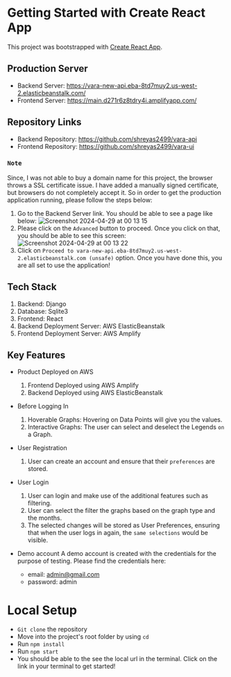 # Getting Started with Create React App

This project was bootstrapped with [Create React App](https://github.com/facebook/create-react-app).

## Production Server
- Backend Server: https://vara-new-api.eba-8td7muy2.us-west-2.elasticbeanstalk.com/
- Frontend Server: https://main.d271r6z8tdry4i.amplifyapp.com/

## Repository Links
- Backend Repository: https://github.com/shreyas2499/vara-api
- Frontend Repository: https://github.com/shreyas2499/vara-ui


### `Note` 
  Since, I was not able to buy a domain name for this project, the browser throws a SSL certificate issue. I have added a manually signed certificate, but browsers do not completely accept it. So in order to get the production application running, please follow the steps below:
  1) Go to the Backend Server link. You should be able to see a page like below: ![Screenshot 2024-04-29 at 00 13 15](https://github.com/shreyas2499/vara-ui/assets/59840906/8f678190-91e5-4ce4-89b2-2accd2340770)
  2) Please click on the `Advanced` button to proceed. Once you click on that, you should be able to see this screen: ![Screenshot 2024-04-29 at 00 13 22](https://github.com/shreyas2499/vara-ui/assets/59840906/6e97700a-2e61-485c-a12b-b0f7ef49fc95)
  3) Click on `Proceed to vara-new-api.eba-8td7muy2.us-west-2.elasticbeanstalk.com (unsafe)` option. Once you have done this, you are all set to use the application!

## Tech Stack
1) Backend: Django
2) Database: Sqlite3
3) Frontend: React
4) Backend Deployment Server: AWS ElasticBeanstalk
5) Frontend Deployment Server: AWS Amplify

## Key Features
- Product Deployed on AWS
  1) Frontend Deployed using AWS Amplify
  2) Backend Deployed using AWS ElasticBeanstalk
     
- Before Logging In
  1) Hoverable Graphs: Hovering on Data Points will give you the values.
  2) Interactive Graphs: The user can select and deselect the Legends `on` a Graph.
 
- User Registration
  1) User can create an account and ensure that their `preferences` are stored.

- User Login
  1) User can login and make use of the additional features such as filtering.
  2) User can select the filter the graphs based on the graph type and the months.
  3) The selected changes will be stored as User Preferences, ensuring that when the user logs in again, the `same selections` would be visible.

- Demo account
  A demo account is created with the credentials for the purpose of testing. Please find the credentials here:
  - email: admin@gmail.com
  - password: admin

# Local Setup
- `Git clone` the repository
- Move into the project's root folder by using `cd`
- Run `npm install`
- Run `npm start`
- You should be able to the see the local url in the terminal. Click on the link in your terminal to get started!
   
